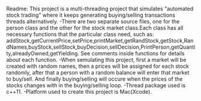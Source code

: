 Readme:
This project is a multi-threading project that simulates "automated stock trading" where it keeps generating buying/selling transactions threads alternatively. 
-There are two separate source files, one for the person class and the other for the stock market class.Each class has all necessary functions that the particular class need, such as: addStock,getCurrentPrice,setPrice,printMarket,getRandStock,getStock,RandNames,buyStock,sellStock,buyDecision,sellDecision,PrintPerson,getQuantity,alreadyOwned,getYielding. See comments inside functions for details about each function.
-When semulating this project, first a market will be created with random names, then a prices will be assigned for each stock randomly, after that a person with a random balance will enter that market to buy/sell. And finally buying/selling will occure when the prices of the stocks changes with in the buying/selling loop.
-Thread package used is c++11.
-Platform used to create this project is Mac(Xcode).

